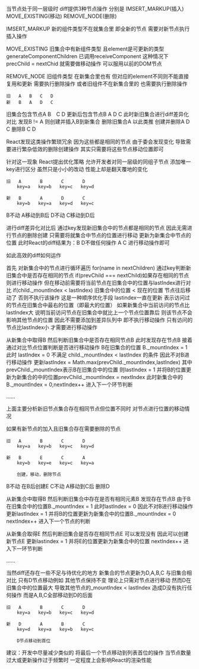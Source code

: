 当节点处于同一层级时 diff提供3种节点操作 分别是 IMSERT_MARKUP(插入) MOVE_EXISTING(移动) REMOVE_NODE(删除)

IMSERT_MARKUP 新的组件类型不在就集合里 即全新的节点 需要对新节点执行插入操作

MOVE_EXISTING 旧集合中有新组件类型 且element是可更新的类型 generateComponentChildren 已调用receiveComponent 这种情况下 precChild = nextChid 就需要做移动操作 可以服用以前的DOM节点

REMOVE_NODE 旧组件类型 在新集合里也有 但对应的element不同则不能直接复用和更新 需要执行删除操作 或者旧组件不在新集合里的 也需要执行删除操作

    旧   A   B   C   D
    新   B   A   D   C

旧集合包含节点A B　C D 更新后包含节点B A D C 此时新旧集合进行diff差异化对比 发现B != A 则创建并插入B到新集合 删除旧集合A 以此类推 创建并删除A D C 删除B C D

React发现这类操作繁琐冗余 因为这些都是相同的节点 由于委会发现变化 导致需要进行繁杂低效的删除创建操作 其实只需要将这些节点移动位置即可

针对这一现象 React提出优化策略 允许开发者对同一层级的同组子节点 添加唯一key进行区分 虽然只是小小的改动 性能上却是翻天覆地的变化


    旧   A       B       C       D
        key=a   key=b   key=c   key=d

    新   B       A       D       C
        key=b   key=a   key=d   key=c


B不动 A移动到B后 D不动 C移动到D后

进行diff差异化对比后 通过key发现新旧集合中的节点都是相同的节点 因此无需进行节点的删除创建 只需要将就集合中节点的位置进行移动 更新为新集合中节点的位置 此时React的diff结果为：B D不做任何操作 A C 进行移动操作即可

如此高效的diff如何运作

首先 对新集合中的节点进行循环遍历 for(name in nextChildren) 通过key判断新旧集合中是否存在相同的节点 if(prevChild === nextChild)如果存在相同的节点则进行移动操作 
但在移动前需要将当前节点在旧集合中的位置与lastIndex进行对比 if(child._mountIndex < lastIndex) 旧集合中的位置 < 现在的位置 节点往后移动了 否则不执行该操作 这是一种顺序优化手段 lastindex一直在更新 表示访问过的节点在旧集合中最右的位置（即最大的位置） 如果新集合中当前访问的节点比lastIndex大 说明当前访问节点在旧集合中就比上一个节点位置靠后 则该节点不会影响其他节点的位置 因此不需要添加到差异队列中 即不执行移动操作 只有访问的节点比lastIndex小 才需要进行移动操作

从新集合中取得B 然后判断旧集合中是否存在相同节点B 此时发现存在节点B 接着通过对比节点位置判断是否进行移动操作 B在旧集合的位置 B._mountIndex = 1 此时 lastIndex = 0 不满足 child._mountIndex < lastIndex 的条件 因此不对B进行移动操作 更新lastIndex = Math.max(prevChild._mountIndex,lastIndex) 其中prevChild._mountIndex表示B在旧集合中的位置 则lastIndex = 1 并将B的位置更新为新集合的中的位置prevChild._mountIndex = nextIndex 此时新集合中的B._mountIndex = 0,nextIndex++ 进入下一个环节判断

......

上面主要分析新旧节点集合存在相同节点但位置不同时 对节点进行位置的移动情况

如果有新节点的加入且旧集合存在需要删除的节点

    旧   A       B       C       D
        key=a   key=b   key=c   key=d

    新   B       E       C       A
        key=b   key=e   key=c   key=a

        创建，移动，删除节点

B不动 在B后创建E C不动 A移动到C后 删除D

从新集合中取得B 然后判断旧集合中存在是否有相同元素B 发现存在节点B 由于B在旧集合中的位置B._mountIndex = 1 此时lastIndex = 0 因此不对B进行移动操作 更新lastIndex = 1 并将B的位置更新为新集合中的位置B._mountIndex = 0 nextIndex++ 进入下一个节点的判断

从新集合取得E 然后判断旧集合是否存在相同节点E 可以发现没有 因此可以创建新节点E 更新lastindex = 1 并将E的位置更新为新集合中的位置 nextIndex++ 进入下一环节判断

......

当然diff还存在一些不足与待优化的地方 新集合的节点更新为D,A,B,C 与旧集合相对比 只有D节点移动例如 其他节点保持不变 理论上只需对节点进行移动 然而D在旧集合中的位置最大 导致其他节点的_mountIndex < lastIndex 造成D没有执行任何操作 而是A,B,C全部移动到D的后面

    旧   A       B       C       D
        key=a   key=b   key=c   key=d

    新   D       A       B       C
        key=d   key=a   key=b   key=c

        D节点移动到首位


建议：开发中尽量减少类似的 将最后一个节点移动到列表首位的操作 当节点数量过大或更新操作过于频繁时 一定程度上会影响React的渲染性能
